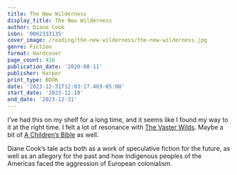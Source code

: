 ```yaml
---
title: The New Wilderness
display_title: The New Wilderness
author: Diane Cook
isbn: '0062333135'
cover_image: /reading/the-new-wilderness/the-new-wilderness.jpg
genre: Fiction
format: Hardcover
page_count: 416
publication_date: '2020-08-11'
publisher: Harper
print_type: BOOK
date: '2023-12-31T12:03:17.469-05:00'
start_date: '2023-12-18'
end_date: '2023-12-31'
---
```


I’ve had this on my shelf for a long time, and it seems like I found my way to it at the right time. I felt a lot of resonance with [The Vaster Wilds](/reading/the-vaster-wilds/). Maybe a bit of [A Children’s Bible](/reading/a-childrens-bible/) as well.

Diane Cook’s tale acts both as a work of speculative fiction for the future, as well as an allegory for the past and how Indigenous peoples of the Americas faced the aggression of European colonialism.